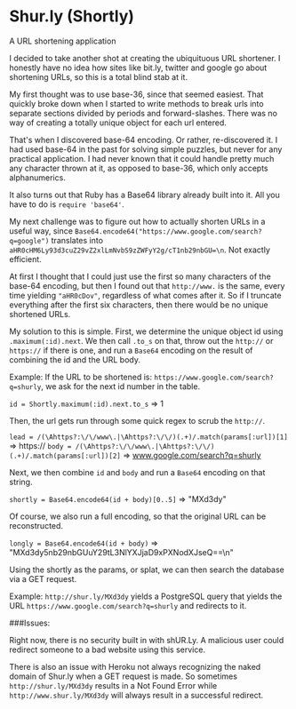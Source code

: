 Shur.ly (Shortly)
=======

A URL shortening application

I decided to take another shot at creating the ubiquituous URL shortener.  I honestly have no idea how sites like bit.ly, twitter and google go about shortening URLs, so this is a total blind stab at it.

My first thought was to use base-36, since that seemed easiest.  That quickly broke down when I started to write methods to break urls into separate sections divided by periods and forward-slashes.  There was no way of creating a totally unique object for each url entered.

That's when I discovered base-64 encoding.  Or rather, re-discovered it.  I had used base-64 in the past for solving simple puzzles, but never for any practical application.  I had never known that it could handle pretty much any character thrown at it, as opposed to base-36, which only accepts alphanumerics.

It also turns out that Ruby has a Base64 library already built into it.  All you have to do is `require 'base64'`.

My next challenge was to figure out how to actually shorten URLs in a useful way, since `Base64.encode64("https://www.google.com/search?q=google")` translates into `aHR0cHM6Ly93d3cuZ29vZ2xlLmNvbS9zZWFyY2g/cT1nb29nbGU=\n`.  Not exactly efficient.

At first I thought that I could just use the first so many characters of the base-64 encoding, but then I found out that `http://www.` is the same, every time yielding `"aHR0cDov"`, regardless of what comes after it.  So if I truncate everything after the first six characters, then there would be no unique shortened URLs.

My solution to this is simple.  First, we determine the unique object id using `.maximum(:id).next`.  We then call `.to_s` on that, throw out the `http://` or `https://` if there is one, and run a `Base64` encoding on the result of combining the id and the URL body.

Example:
If the URL to be shortened is: `https://www.google.com/search?q=shurly`, we ask for the next id number in the table.

  `id = Shortly.maximum(:id).next.to_s` => 1
  
Then, the url gets run through some quick regex to scrub the `http://`.

  `lead = /(\Ahttps?:\/\/www\.|\Ahttps?:\/\/)(.+)/.match(params[:url])[1]` => https://
  `body = /(\Ahttps?:\/\/www\.|\Ahttps?:\/\/)(.+)/.match(params[:url])[2]` => www.google.com/search?q=shurly

Next, we then combine `id` and `body` and run a `Base64` encoding on that string.

  `shortly = Base64.encode64(id + body)[0..5]` => "MXd3dy"
  
Of course, we also run a full encoding, so that the original URL can be reconstructed.

  `longly = Base64.encode64(id + body)` => "MXd3dy5nb29nbGUuY29tL3NlYXJjaD9xPXNodXJseQ==\n"
  
Using the shortly as the params, or splat, we can then search the database via a GET request.

  Example: `http://shur.ly/MXd3dy` yields a PostgreSQL query that yields the URL  `https://www.google.com/search?q=shurly` and redirects to it.
  
###Issues:

Right now, there is no security built in with shUR.Ly.  A malicious user could redirect someone to a bad website using this service.

There is also an issue with Heroku not always recognizing the naked domain of Shur.ly when a GET request is made.  So sometimes `http://shur.ly/MXd3dy` results in a Not Found Error while `http://www.shur.ly/MXd3dy` will always result in a successful redirect.
  

